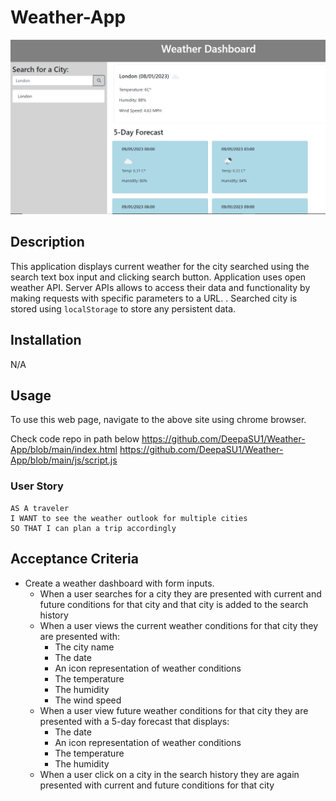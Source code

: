 # Weather-App

<picture>
<img src="weather dashboard1.png">
</picture>

## Description
This application displays current weather for the city searched using the search text box input and clicking search button.
Application uses open weather API. 
Server APIs allows to access their data and functionality by making requests with specific parameters to a URL. .
Searched city is stored using `localStorage` to store any persistent data.

## Installation

N/A

## Usage

To use this web page, navigate to the above site using chrome browser.


Check code repo in path below
https://github.com/DeepaSU1/Weather-App/blob/main/index.html 
https://github.com/DeepaSU1/Weather-App/blob/main/js/script.js

 


### User Story

```text
AS A traveler
I WANT to see the weather outlook for multiple cities
SO THAT I can plan a trip accordingly
```

## Acceptance Criteria

* Create a weather dashboard with form inputs.
  * When a user searches for a city they are presented with current and future conditions for that city and that city is added to the search history
  * When a user views the current weather conditions for that city they are presented with:
    * The city name
    * The date
    * An icon representation of weather conditions
    * The temperature
    * The humidity
    * The wind speed
  * When a user view future weather conditions for that city they are presented with a 5-day forecast that displays:
    * The date
    * An icon representation of weather conditions
    * The temperature
    * The humidity
  * When a user click on a city in the search history they are again presented with current and future conditions for that city
